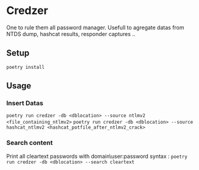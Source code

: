 # Credzer 

One to rule them all password manager.
Usefull to agregate datas from NTDS dump, hashcat results, responder captures .. 

## Setup 

``` poetry install ```

## Usage 

### Insert Datas

``` poetry run credzer -db <dblocation> --source ntlmv2 <file_containing_ntlmv2> ```
``` poetry run credzer -db <dblocation> --source hashcat_ntlmv2 <hashcat_potfile_after_ntlmv2_crack> ```

### Search content 

Print all cleartext passwords with domain\user:password syntax :
``` poetry run credzer -db <dblocation> --search cleartext ```
